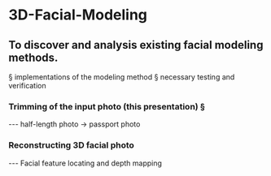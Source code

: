 # 3D-Facial-Modeling
## To discover and analysis existing facial modeling methods. 
§ implementations of the modeling method
§ necessary testing and verification
### Trimming of the input photo (this presentation) § 
  --- half-length photo -> passport photo
### Reconstructing 3D facial photo
  --- Facial feature locating and depth mapping
